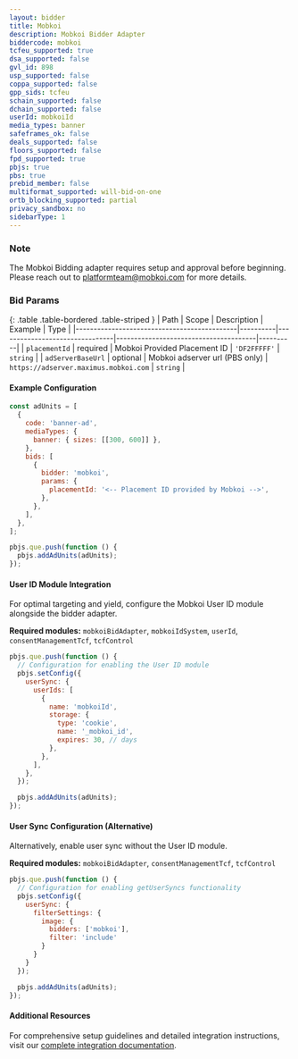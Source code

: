 ```yaml
---
layout: bidder
title: Mobkoi
description: Mobkoi Bidder Adapter
biddercode: mobkoi
tcfeu_supported: true
dsa_supported: false
gvl_id: 898
usp_supported: false
coppa_supported: false
gpp_sids: tcfeu
schain_supported: false
dchain_supported: false
userId: mobkoiId
media_types: banner
safeframes_ok: false
deals_supported: false
floors_supported: false
fpd_supported: true
pbjs: true
pbs: true
prebid_member: false
multiformat_supported: will-bid-on-one
ortb_blocking_supported: partial
privacy_sandbox: no
sidebarType: 1
---
```


### Note

The Mobkoi Bidding adapter requires setup and approval before beginning. Please reach out to <platformteam@mobkoi.com> for
more details.

### Bid Params

{: .table .table-bordered .table-striped }
| Path                                        | Scope    | Description                    | Example                               | Type     |
|---------------------------------------------|----------|--------------------------------|---------------------------------------|----------|
| `placementId`                               | required | Mobkoi Provided Placement ID   | `'DF2FFFFF'`                          | `string` |
| `adServerBaseUrl`                           | optional | Mobkoi adserver url (PBS only) | `https://adserver.maximus.mobkoi.com` | `string` |

#### Example Configuration

```js
const adUnits = [
  {
    code: 'banner-ad',
    mediaTypes: {
      banner: { sizes: [[300, 600]] },
    },
    bids: [
      {
        bidder: 'mobkoi',
        params: {
          placementId: '<-- Placement ID provided by Mobkoi -->',
        },
      },
    ],
  },
];

pbjs.que.push(function () {
  pbjs.addAdUnits(adUnits);
});
```

#### User ID Module Integration

For optimal targeting and yield, configure the Mobkoi User ID module alongside the bidder adapter.

**Required modules:** `mobkoiBidAdapter`, `mobkoiIdSystem`, `userId`, `consentManagementTcf`, `tcfControl`

```js
pbjs.que.push(function () {
  // Configuration for enabling the User ID module
  pbjs.setConfig({
    userSync: {
      userIds: [
        {
          name: 'mobkoiId',
          storage: {
            type: 'cookie',
            name: '_mobkoi_id',
            expires: 30, // days
          },
        },
      ],
    },
  });

  pbjs.addAdUnits(adUnits);
});
```

#### User Sync Configuration (Alternative)

Alternatively, enable user sync without the User ID module.

**Required modules:** `mobkoiBidAdapter`, `consentManagementTcf`, `tcfControl`

```js
pbjs.que.push(function () {
  // Configuration for enabling getUserSyncs functionality
  pbjs.setConfig({
    userSync: {
      filterSettings: {
        image: {
          bidders: ['mobkoi'],
          filter: 'include'
        }
      }
    }
  });

  pbjs.addAdUnits(adUnits);
});
```

#### Additional Resources

For comprehensive setup guidelines and detailed integration instructions, visit our [complete integration documentation](https://mobkoi.gitbook.io/docs).
